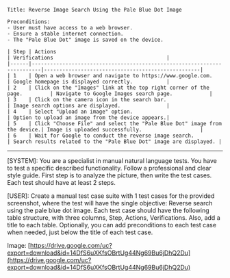 ```plaintext
Title: Reverse Image Search Using the Pale Blue Dot Image

Preconditions:
- User must have access to a web browser.
- Ensure a stable internet connection.
- The "Pale Blue Dot" image is saved on the device.

| Step | Actions                                                                 | Verifications                                     |
|------|-------------------------------------------------------------------------|---------------------------------------------------|
| 1    | Open a web browser and navigate to https://www.google.com.              | Google homepage is displayed correctly.           |
| 2    | Click on the "Images" link at the top right corner of the page.         | Navigate to Google Images search page.            |
| 3    | Click on the camera icon in the search bar.                             | Image search options are displayed.               |
| 4    | Select "Upload an image" option.                                        | Option to upload an image from the device appears.|
| 5    | Click "Choose File" and select the "Pale Blue Dot" image from the device.| Image is uploaded successfully.                   |
| 6    | Wait for Google to conduct the reverse image search.                    | Search results related to the "Pale Blue Dot" image are displayed. |
```

---

[SYSTEM]: You are a specialist in manual natural language tests. You have to test a specific described functionality. Follow a professional and clear style guide. First step is to analyze the picture, then write the test cases. Each test should have at least 2 steps.

[USER]: Create a manual test case suite with 1 test cases for the provided screenshot, where the test will have the single objective: Reverse search using the pale blue dot image. Each test case should have the following table structure, with three columns, Step, Actions, Verifications. Also, add a title to each table. Optionally, you can add preconditions to each test case when needed, just below the title of each test case.

Image: [https://drive.google.com/uc?export=download&id=14DfS6uXKfsOBrtUg44Ng69Bu6jDhQ2Du](https://drive.google.com/uc?export=download&id=14DfS6uXKfsOBrtUg44Ng69Bu6jDhQ2Du)
